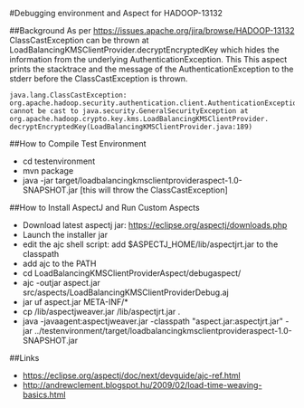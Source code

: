 #Debugging environment and Aspect for HADOOP-13132

##Background
As per https://issues.apache.org/jira/browse/HADOOP-13132 ClassCastException
can be thrown at LoadBalancingKMSClientProvider.decryptEncryptedKey which
hides the information from the underlying AuthenticationException. This This
aspect prints the stacktrace and the message of the AuthenticationException
to the stderr before the ClassCastException is thrown.

```
java.lang.ClassCastException: org.apache.hadoop.security.authentication.client.AuthenticationException cannot be cast to java.security.GeneralSecurityException at org.apache.hadoop.crypto.key.kms.LoadBalancingKMSClientProvider.
decryptEncryptedKey(LoadBalancingKMSClientProvider.java:189) 
```

##How to Compile Test Environment
- cd testenvironment
- mvn package
- java -jar target/loadbalancingkmsclientprovideraspect-1.0-SNAPSHOT.jar 
[this will throw the ClassCastException]


##How to Install AspectJ and Run Custom Aspects
- Download latest aspectj jar: https://eclipse.org/aspectj/downloads.php
- Launch the installer jar 
- edit the ajc shell script: add $ASPECTJ_HOME/lib/aspectjrt.jar to the classpath
- add ajc to the PATH
- cd LoadBalancingKMSClientProviderAspect/debugaspect/
- ajc -outjar aspect.jar src/aspects/LoadBalancingKMSClientProviderDebug.aj
- jar uf aspect.jar META-INF/*
- cp <pathToAspectj>/lib/aspectjweaver.jar <pathToAspectj>/lib/aspectjrt.jar .
- java -javaagent:aspectjweaver.jar -classpath "aspect.jar:aspectjrt.jar" -jar ../testenvironment/target/loadbalancingkmsclientprovideraspect-1.0-SNAPSHOT.jar

##Links
- https://eclipse.org/aspectj/doc/next/devguide/ajc-ref.html
- http://andrewclement.blogspot.hu/2009/02/load-time-weaving-basics.html